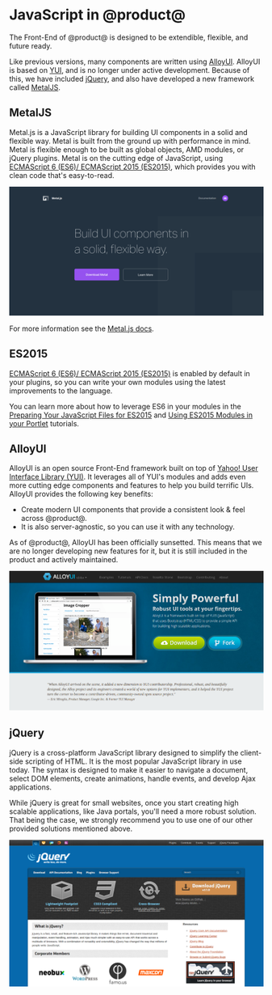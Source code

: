 # JavaScript in @product@ [](id=javascript-in-liferay)

The Front-End of @product@ is designed to be extendible, flexible, and future 
ready.

Like previous versions, many components are written using [AlloyUI](http://alloyui.com/).
AlloyUI is based on [YUI](http://yuilibrary.com/), and is no longer under active 
development. Because of this, we have included [jQuery](https://jquery.com/), 
and also have developed a new framework called [MetalJS](http://metaljs.com/).

## MetalJS [](id=metaljs)

Metal.js is a JavaScript library for building UI components in a solid and 
flexible way. Metal is built from the ground up with performance in mind. Metal 
is flexible enough to be built as global objects, AMD modules, or jQuery plugins.
Metal is on the cutting edge of JavaScript, using 
[ECMAScript 6 (ES6)/ ECMAScript 2015 (ES2015)](http://www.ecma-international.org/ecma-262/6.0/), 
which provides you with clean code that's easy-to-read.

![Figure 1: Metal.js is a new framework for building UI components.](../../../images/metaljs-website.png)

For more information see the [Metal.js docs](http://metaljs.com/docs/).

## ES2015 [](id=es2015)

[ECMAScript 6 (ES6)/ ECMAScript 2015 (ES2015)](http://www.ecma-international.org/ecma-262/6.0/) 
is enabled by default in your plugins, so you can write your own modules using 
the latest improvements to the language.

You can learn more about how to leverage ES6 in your modules in the 
[Preparing Your JavaScript Files for ES2015](/develop/tutorials/-/knowledge_base/7-0/preparing-your-javascript-files-for-es2015) 
and [Using ES2015 Modules in your Portlet](/develop/tutorials/-/knowledge_base/7-0/using-es2015-modules-in-your-portlet) 
tutorials.

## AlloyUI [](id=alloyui)

AlloyUI is an open source Front-End framework built on top of 
[Yahoo! User Interface Library (YUI)](http://yuilibrary.com). It leverages all 
of YUI's modules and adds even more cutting edge components and features to help 
you build terrific UIs. AlloyUI provides the following key benefits:

- Create modern UI components that provide a consistent look & feel across 
  @product@.
- It is also server-agnostic, so you can use it with any technology.

As of @product@, AlloyUI has been officially sunsetted. This means that we are 
no longer developing new features for it, but it is still included in the 
product and actively maintained.

![Figure 2: AlloyUI is sunsetted as of @product@.](../../../images/alloyui-website.png)

## jQuery [](id=jquery)

jQuery is a cross-platform JavaScript library designed to simplify the 
client-side scripting of HTML. It is the most popular JavaScript library in use 
today. The syntax is designed to make it easier to navigate a document, select 
DOM elements, create animations, handle events, and develop Ajax applications.

While jQuery is great for small websites, once you start creating high 
scalable applications, like Java portals, you'll need a more robust solution.  
That being the case, we strongly recommend you to use one of our other provided 
solutions mentioned above.

![Figure 3: jQuery is a fast, small, and feature-rich JavaScript library.](../../../images/jquery-website.png)
